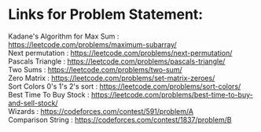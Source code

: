 # Links for Problem Statement:
Kadane's Algorithm for Max Sum : https://leetcode.com/problems/maximum-subarray/ \
Next permutation : https://leetcode.com/problems/next-permutation/ \
Pascals Triangle : https://leetcode.com/problems/pascals-triangle/ \
Two Sums : https://leetcode.com/problems/two-sum/ \
Zero Matrix : https://leetcode.com/problems/set-matrix-zeroes/ \
Sort Colors 0's 1's 2's sort : https://leetcode.com/problems/sort-colors/ \
Best Time To Buy Stock : https://leetcode.com/problems/best-time-to-buy-and-sell-stock/ \
Wizards : https://codeforces.com/contest/591/problem/A \
Comparison String : https://codeforces.com/contest/1837/problem/B

